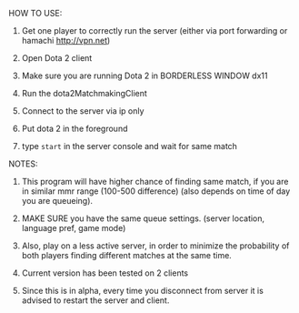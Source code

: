 HOW TO USE:

1. Get one player to correctly run the server (either via port forwarding or hamachi http://vpn.net)

2. Open Dota 2 client

3. Make sure you are running Dota 2 in BORDERLESS WINDOW dx11

4. Run the dota2MatchmakingClient

5. Connect to the server via ip only

6. Put dota 2 in the foreground

7. type `start` in the server console and wait for same match

NOTES:

1. This program will have higher chance of finding same match, if you are in similar mmr range (100-500 difference) (also depends on time of day you are queueing).

2. MAKE SURE you have the same queue settings. (server location, language pref, game mode)

3. Also, play on a less active server, in order to minimize the probability of both players finding different matches at the same time.

4. Current version has been tested on 2 clients

5. Since this is in alpha, every time you disconnect from server it is advised to restart the server and client.